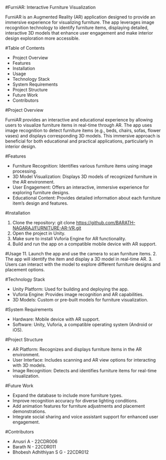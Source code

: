 #FurniAR: Interactive Furniture Visualization

FurniAR is an Augmented Reality (AR) application designed to provide an immersive experience for visualizing furniture. The app leverages image recognition technology to identify furniture items, displaying detailed, interactive 3D models that enhance user engagement and make interior design exploration more accessible.

#Table of Contents
- Project Overview
- Features
- Installation
- Usage
- Technology Stack
- System Requirements
- Project Structure
- Future Work
- Contributors

#Project Overview

FurniAR provides an interactive and educational experience by allowing users to visualize furniture items in real-time through AR. The app uses image recognition to detect furniture items (e.g., beds, chairs, sofas, flower vases) and displays corresponding 3D models. This immersive approach is beneficial for both educational and practical applications, particularly in interior design.

#Features

- Furniture Recognition: Identifies various furniture items using image processing.
- 3D Model Visualization: Displays 3D models of recognized furniture in the AR environment.
- User Engagement: Offers an interactive, immersive experience for exploring furniture designs.
- Educational Content: Provides detailed information about each furniture item’s design and features.

#Installation
1. Clone the repository:
git clone https://github.com/BARATH-NAGARAJ/FURNITURE-AR-VR.git
2. Open the project in Unity.
3. Make sure to install Vuforia Engine for AR functionality.
4. Build and run the app on a compatible mobile device with AR support.

#Usage
11. Launch the app and use the camera to scan furniture items.
2. The app will identify the item and display a 3D model in real-time AR.
3. Users can interact with the model to explore different furniture designs and placement options.

#Technology Stack
- Unity Platform: Used for building and deploying the app.
- Vuforia Engine: Provides image recognition and AR capabilities.
- 3D Models: Custom or pre-built models for furniture visualization.

#System Requirements
- Hardware: Mobile device with AR support.
- Software: Unity, Vuforia, a compatible operating system (Android or iOS).

#Project Structure
- AR Platform: Recognizes and displays furniture items in the AR environment.
- User Interface: Includes scanning and AR view options for interacting with 3D models.
- Image Recognition: Detects and identifies furniture items for real-time visualization.

#Future Work
- Expand the database to include more furniture types.
- Improve recognition accuracy for diverse lighting conditions.
- Add animation features for furniture adjustments and placement demonstrations.
- Integrate social sharing and voice assistant support for enhanced user engagement.

#Contributors
- Anusri A - 22CDR006
- Barath N - 22CDR011
- Bhobesh Adhithiyan S G - 22CDR012

